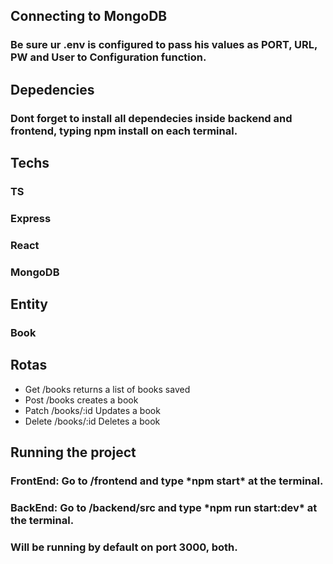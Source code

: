 <div>
  <h2> Connecting to MongoDB </h2>
    <h3> Be sure ur .env is configured to pass his values as PORT, URL, PW and User to Configuration function.</h3>
  <h2> Depedencies </h2>
  <h3> Dont forget to install all dependecies inside backend and frontend, typing npm install on each terminal.</h3>
</div>

<div>
  <h2> Techs </h2>
    <h3> TS</h3>
    <h3> Express </h3>
    <h3> React </h3>
    <h3> MongoDB</h3>
</div>

<div>
  <h2> Entity </h2>
    <h3> Book </h3>
</div>

<div>
  <h2> Rotas </h2>
    <ul>
      <li> Get /books returns a list of books saved</li>
      <li> Post /books creates a book</li>
      <li> Patch /books/:id Updates a book</li>
      <li> Delete /books/:id Deletes a book </li>
    </ul>
</div>

<div>
  <h2>Running the project </h2>
    <h3> FrontEnd: Go to /frontend and type *npm start* at the terminal.</h3>
    <h3> BackEnd: Go to /backend/src and type *npm run start:dev* at the terminal.</h3>
    <h3> Will be running by default on port 3000, both.</h3>
</div>
